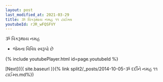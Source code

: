 ```yaml
---
layout: post
last_modified_at: 2021-03-29
title: ૐ વિકરૂથાય નમહ ૧૧ ટાઈમ્સ
youtubeId: rJR_wFQSFVY
---
```

 
 
 ૐ વિકરૂથાય નમહ  
 
 -  જેમના વિવિધ સ્વરૂપો છે 
 
  
 
  
 
 
 
 
 
 


{% include youtubePlayer.html id=page.youtubeId %}
 
[Next]({{ site.baseurl }}{% link  split2/_posts/2014-10-05-ૐ દર્દીને નમહ ૧૧ ટાઈમ્સ.md%})
 
